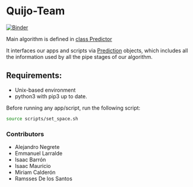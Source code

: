 # Quijo-Team

[![Binder](https://mybinder.org/badge_logo.svg)](https://mybinder.org/v2/gh/L4rralde/space_apps/HEAD)

Main algorithm is defined in [class Predictor](https://github.com/L4rralde/space_apps/blob/3470bc01d3bb0343ff75cc123294fa93587a7ab4/model/codigo.py#L139)

It interfaces our apps and scripts via [Prediction](https://github.com/L4rralde/space_apps/blob/3470bc01d3bb0343ff75cc123294fa93587a7ab4/model/codigo.py#L109C7-L109C17) objects, which includes all the information used by all the pipe stages of our algorithm.

## Requirements:
- Unix-based environment
- python3 with pip3 up to date.


Before running any app/script, run the following script:

```sh
source scripts/set_space.sh
```

### Contributors
- Alejandro Negrete
- Emmanuel Larralde
- Isaac Barrón
- Isaac Mauricio
- Miriam Calderón
- Ramsses De los Santos
